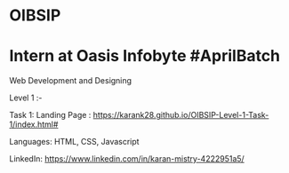 # OIBSIP 

# Intern at Oasis Infobyte #AprilBatch

Web Development and Designing

Level 1 :- 

Task 1: Landing Page : https://karank28.github.io/OIBSIP-Level-1-Task-1/index.html#

Languages: HTML, CSS, Javascript

LinkedIn: https://www.linkedin.com/in/karan-mistry-4222951a5/
